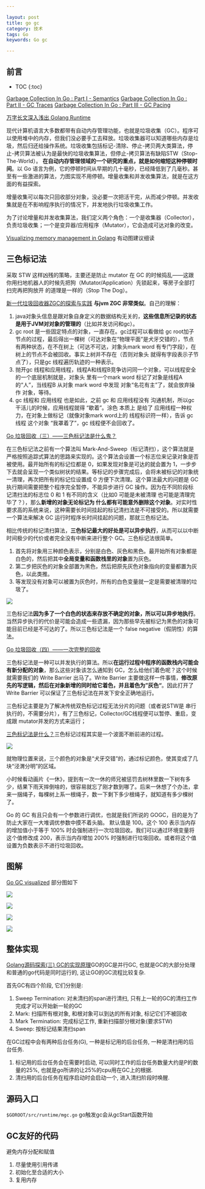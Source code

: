 ```yaml
---

layout: post
title: go gc
category: 技术
tags: Go
keywords: Go gc

---
```


## 前言

* TOC
{:toc}

[Garbage Collection In Go : Part I - Semantics](https://www.ardanlabs.com/blog/2018/12/garbage-collection-in-go-part1-semantics.html)
[Garbage Collection In Go : Part II - GC Traces](https://www.ardanlabs.com/blog/2019/05/garbage-collection-in-go-part2-gctraces.html)
[Garbage Collection In Go : Part III - GC Pacing](https://www.ardanlabs.com/blog/2019/07/garbage-collection-in-go-part3-gcpacing.html)

[万字长文深入浅出 Golang Runtime](https://zhuanlan.zhihu.com/p/95056679)

现代计算机语言大多数都带有自动内存管理功能，也就是垃圾收集（GC）。程序可以使用堆中的内存，但我们没必要手工去释放。垃圾收集器可以知道哪些内存是垃圾，然后归还给操作系统。垃圾收集包括标记-清除、停止-拷贝两大类算法，停止-拷贝算法被认为是最快的垃圾收集算法，但停止-拷贝算法有缺陷STW（Stop-The-World）。 **在自动内存管理领域的一个研究的重点，就是如何缩短这种停顿时间**。以 Go 语言为例，它的停顿时间从早期的几十毫秒，已经降低到了几毫秒。甚至有一些激进的算法，力图实现不用停顿。增量收集和并发收集算法，就是在这方面的有益探索。

增量收集可以每次只回收部分对象，没必要一次把活干完，从而减少停顿。并发收集就是在不影响程序执行的情况下，并发地执行垃圾收集工作。

为了讨论增量和并发收集算法，我们定义两个角色：一个是收集器（Collector），负责垃圾收集；一个是变异器/应用程序（Mutator），它会造成可达对象的改变。

[Visualizing memory management in Golang](https://deepu.tech/memory-management-in-golang/#:~:text=collection%20comes%20in.-,Go%20Memory%20management,is%20well%20optimized%20and%20efficient.) 有动图建议细读

## 三色标记法

采取 STW 这样凶残的策略，主要还是防止 mutator 在 GC 的时候捣乱——这跟你用扫地机器人的时候先把狗（Mutator/Application）先锁起来，等房子全部打扫完再把狗放开 的道理是一样的（Stop The Dog）。

[新一代垃圾回收器ZGC的探索与实践](https://mp.weixin.qq.com/s/ag5u2EPObx7bZr7hkcrOTg) **与jvm ZGC 非常类似**。自己的理解：
1. java对象头信息是跟对象自身定义的数据结构无关的，**这些信息所记录的状态是用于JVM对对象的管理的**（比如并发访问和gc）。
2. gc root 是一些固定特点的对象，一直存在。gc过程可以看做给 gc root加子节点的过程，最后得出一棵树（可达对象在“物理平面”是犬牙交错的），节点有两种状态，在不在树上（可达不可达，对象头mark word 有专门字段），在树上的节点不会被回收。事实上树并不存在（否则对象头 就得有字段表示子节点了），只是gc 线程遍历轨迹的一种表示。
3. 抛开gc 线程和应用线程，线程A和线程B竞争访问同一个对象，可以线程安全的一个底层机制就是，对象头 里有一个mark word 标记了对象是线程A的“人”，当线程B 从对象 mark word 中发现 对象“名花有主”了，就会放弃操作 对象，等待。
4. gc 线程和 应用线程 也是如此，之前 gc 和 应用线程没有 沟通机制，所以gc 干活儿的时候，应用线程就得 “歇着”。涂色 本质上 是给了 应用线程一种权力，在对象上做标记（就像对象mark word上的 线程标识符一样），告诉 gc 线程 这个对象 “我罩着了”，gc 线程便不会回收了。


[Go 垃圾回收（三）——三色标记法是什么鬼？](https://zhuanlan.zhihu.com/p/105495961/)

在三色标记法之前有一个算法叫 Mark-And-Sweep（标记清扫），这个算法就是严格按照追踪式算法的思路来实现的。这个算法会设置一个标志位来记录对象是否被使用。最开始所有的标记位都是 0，如果发现对象是可达的就会置为 1，一步步下去就会呈现一个类似树状的结果。等标记的步骤完成后，会将未被标记的对象统一清理，再次把所有的标记位设置成 0 方便下次清理。这个算法最大的问题是 GC 执行期间需要把整个程序完全暂停，不能异步进行 GC 操作。因为在不同阶段标记清扫法的标志位 0 和 1 有不同的含义（比如0 可能是未被清理 也可能是清理完毕了？），那么**新增的对象无论标记为  什么都有可能意外删除这个对象**。对实时性要求高的系统来说，这种需要长时间挂起的标记清扫法是不可接受的。所以就需要一个算法来解决 GC 运行时程序长时间挂起的问题，那就三色标记法。

相比传统的标记清扫算法，**三色标记最大的好处是可以异步执行**，从而可以以中断时间极少的代价或者完全没有中断来进行整个 GC。三色标记法很简单。
1. 首先将对象用三种颜色表示，分别是白色、灰色和黑色。最开始所有对象都是白色的，然后把其中**全局变量和函数栈里的对象**置为灰色。
2. 第二步把灰色的对象全部置为黑色，然后把原先灰色对象指向的变量都置为灰色，以此类推。
3. 等发现没有对象可以被置为灰色时，所有的白色变量就一定是需要被清理的垃圾了。

![](/public/upload/go/three_color_marking.gif)

三色标记法**因为多了一个白色的状态来存放不确定的对象，所以可以异步地执行**。当然异步执行的代价是可能会造成一些遗漏，因为那些早先被标记为黑色的对象可能目前已经是不可达的了。所以三色标记法是一个 false negative（假阴性）的算法。


[Go 垃圾回收（四）——一次完整的回收](https://zhuanlan.zhihu.com/p/105571503)

三色标记法是一种可以并发执行的算法。所以**在运行过程中程序的函数栈内可能会有新分配的对象**，那么这些对象该怎么通知到 GC，怎么给他们着色呢？这个时候就需要我们的 Write Barrier 出马了。Write Barrier 主要做这样一件事情，**修改原先的写逻辑，然后在对象新增的同时给它着色，并且着色为”灰色“**。因此打开了 Write Barrier 可以保证了三色标记法在并发下安全正确地运行。


三色标记主要是为了解决传统双色标记过程无法分片的问题（或者说STW是 串行执行的，不需要分片），有了三色标记，Collector/GC线程便可以暂停、重启，变成跟 mutator并发的方式来运行；

[三色标记法是什么？](https://www.bookstack.cn/read/qcrao-Go-Questions/spilt.4.GC-GC.md)三色标记过程其实是一个波面不断前进的过程。

![](/public/upload/basic/tri_color_ripple.png)

就物理位置来说，三个颜色的对象是“犬牙交错”的，通过标记颜色，使其变成了几块“泾渭分明”的区域。

小时候看动画片《一休》，提到有一次一休的师兄被惩罚去树林里数一下树有多少，结果下雨天摔倒啥的，很容易就忘了刚才数到哪了。后来一休想了个办法，拿来一捆绳子，每棵树上系一根绳子，数一下剩下多少根绳子，就知道有多少棵树了。 


Go 的 GC 有且只会有一个参数进行调优，也就是我们所说的 GOGC，目的是为了防止大家在一大堆调优参数中摸不着头脑。 默认值是 100。这个 100 表示当内存的增加值小于等于 100% 时会强制进行一次垃圾回收。我们可以通过环境变量将这个值修改成 200，表示当内存增加 200% 时强制进行垃圾回收。或者将这个值设置为负数表示不进行垃圾回收。

## 图解
[Go GC visualized](https://speakerdeck.com/deepu105/go-gc-visualized) 部分图如下

![](/public/upload/go/gc_mark_setup.png)

![](/public/upload/go/gc_marking_1.png)

![](/public/upload/go/gc_marking_2.png)

![](/public/upload/go/gc_marking_3.png)

## 整体实现

[Golang源码探索(三) GC的实现原理](https://www.cnblogs.com/zkweb/p/7880099.html)GO的GC是并行GC, 也就是GC的大部分处理和普通的go代码是同时运行的, 这让GO的GC流程比较复杂.

首先GC有四个阶段, 它们分别是:

1. Sweep Termination: 对未清扫的span进行清扫, 只有上一轮的GC的清扫工作完成才可以开始新一轮的GC
2. Mark: 扫描所有根对象, 和根对象可以到达的所有对象, 标记它们不被回收
3. Mark Termination: 完成标记工作, 重新扫描部分根对象(要求STW)
4. Sweep: 按标记结果清扫span

在GC过程中会有两种后台任务(G), 一种是标记用的后台任务, 一种是清扫用的后台任务.
1. 标记用的后台任务会在需要时启动, 可以同时工作的后台任务数量大约是P的数量的25%, 也就是go所讲的让25%的cpu用在GC上的根据.
2. 清扫用的后台任务在程序启动时会启动一个, 进入清扫阶段时唤醒.

## 源码入口

`$GOROOT/src/runtime/mgc.go` go触发gc会从gcStart函数开始

## GC友好的代码
避免内存分配和赋值
1. 尽量使用引用传递
2. 初始化至合适的大小
3. 复用内存